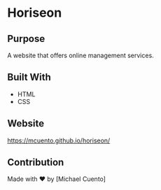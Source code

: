 # Horiseon

## Purpose
A website that offers online management services.

## Built With
* HTML
* CSS

## Website
https://mcuento.github.io/horiseon/

## Contribution
Made with ❤️ by [Michael Cuento]
